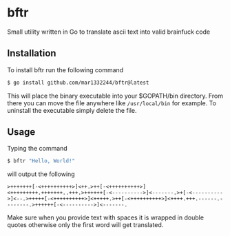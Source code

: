 # bftr

Small utility written in Go to translate ascii text into valid brainfuck code

## Installation

To install bftr run the following command
```sh
$ go install github.com/mar1332244/bftr@latest
```
This will place the binary executable into your $GOPATH/bin directory. From there you can move the file anywhere like ```/usr/local/bin``` for example. To uninstall the executable simply delete the file.

## Usage

Typing the command 
```sh
$ bftr "Hello, World!"
```
will output the following
```
>+++++++[-<++++++++++>]<++.>++[-<++++++++++>]<+++++++++.+++++++..+++.>++++++[-<---------->]<-------.>+[-<---------->]<--.>+++++[-<++++++++++>]<+++++.>++[-<++++++++++>]<++++.+++.------.--------.>++++++[-<---------->]<-------.
```
Make sure when you provide text with spaces it is wrapped in double quotes otherwise only the first word will get translated.
